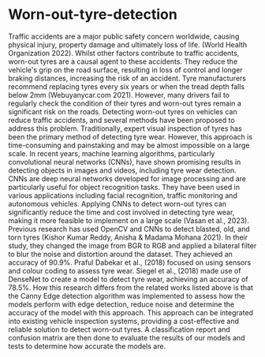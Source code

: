 # Worn-out-tyre-detection
Traffic accidents are a major public safety concern worldwide, causing physical injury, property damage and ultimately loss of life. (World Health Organization 2022). Whilst other factors contribute to traffic accidents, worn-out tyres are a causal agent to these accidents. They reduce the vehicle's grip on the road surface, resulting in loss of control and longer braking distances, increasing the risk of an accident.
Tyre manufacturers recommend replacing tyres every six years or when the tread depth falls below 2mm (Webuyanycar.com 2021). However, many drivers fail to regularly check the condition of their tyres and worn-out tyres remain a significant risk on the roads. Detecting worn-out tyres on vehicles can reduce traffic accidents, and several methods have been proposed to address this problem. Traditionally, expert visual inspection of tyres has been the primary method of detecting tyre wear. However, this approach is time-consuming and painstaking and may be almost impossible on a large scale. In recent years, machine learning algorithms, particularly convolutional neural networks (CNNs), have shown promising results in detecting objects in images and videos, including tyre wear detection. CNNs are deep neural networks developed for image processing and are particularly useful for object recognition tasks. They have been used in various applications including facial recognition, traffic monitoring and autonomous vehicles. Applying CNNs to detect worn-out tyres can significantly reduce the time and cost involved in detecting tyre wear, making it more feasible to implement on a large scale (Vasan et al., 2023).
Previous research has used OpenCV and CNNs to detect blasted, old, and torn tyres (Kishor Kumar Reddy, Anisha & Madama Mohana 2021). In their study, they changed the image from BGR to RGB and applied a bilateral filter to blur the noise and distortion around the dataset. They achieved an accuracy of 90.9%. Praful Dabekar et al., (2018) focused on using sensors and colour coding to assess tyre wear. Siegel et al., (2018) made use of DenseNet to create a model to detect tyre wear, achieving an accuracy of 78.5%.
How this research differs from the related works listed above is that the Canny Edge detection algorithm was implemented to assess how the models perform with edge detection, reduce noise and determine the accuracy of the model with this approach.
This approach can be integrated into existing vehicle inspection systems, providing a cost-effective and reliable solution to detect worn-out tyres. A classification report and confusion matrix are then done to evaluate the results of our models and tests to determine how accurate the models are.

